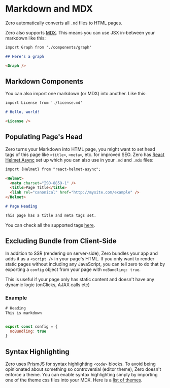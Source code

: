 # Markdown and MDX

Zero automatically converts all `.md` files to HTML pages.

Zero also supports [MDX](https://mdxjs.com/). This means you can use JSX in-between your markdown like this:

```markdown
import Graph from './components/graph'

## Here's a graph

<Graph />
```

## Markdown Components

You can also import one markdown (or MDX) into another. Like this:

```markdown
import License from './license.md'

# Hello, world!

<License />
```

## Populating Page's Head

Zero turns your Markdown into HTML page, you might want to set head tags of this page like `<title>`, `<meta>`, etc. for improved SEO. Zero has [React Helmet Async](https://github.com/staylor/react-helmet-async) set up which you can also use in your `.md` and `.mdx` files:

```markdown
import {Helmet} from "react-helmet-async";

<Helmet>
  <meta charset="ISO-8859-1" />
  <title>Page Title</title>
  <link rel="canonical" href="http://mysite.com/example" />
</Helmet>

# Page Heading

This page has a title and meta tags set.
```

You can check all the supported tags [here](https://github.com/nfl/react-helmet#reference-guide).

## Excluding Bundle from Client-Side

In addition to SSR (rendering on server-side), Zero bundles your app and adds it as a `<script />` in your page's HTML. If you only want to render static pages without including any JavaScript, you can tell zero to do that by exporting a `config` object from your page with `noBundling: true`.

This is useful if your page only has static content and doesn't have any dynamic logic (onClicks, AJAX calls etc)

### Example

```jsx
# Heading
This is markdown


export const config = {
  noBundling: true
}
```

## Syntax Highlighting

Zero uses [PrismJS](https://github.com/PrismJS/prism) for syntax highlighting `<code>` blocks. To avoid being opinionated about something so controversial (editor theme), Zero doesn't enforce a theme. You can enable syntax highlighting simply by importing one of the theme css files into your MDX. Here is a [list of themes](https://github.com/PrismJS/prism-themes).
